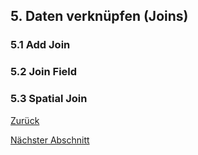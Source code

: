## 5. Daten verknüpfen (Joins)

### 5.1 Add Join

### 5.2 Join Field

### 5.3 Spatial Join

[Zurück](./README.md)

[Nächster Abschnitt](./layout.md)
